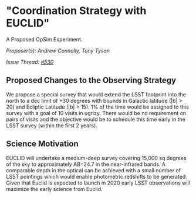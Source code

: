 # "Coordination Strategy with EUCLID"

A Proposed OpSim Experiment.

*Proposer(s): Andrew Connolly, Tony Tyson*

*Issue Thread: [#530](https://github.com/LSSTScienceCollaborations/ObservingStrategy/issues/530)*


## Proposed Changes to the Observing Strategy

We propose a special survey that would extend the LSST footprint into
the north to a dec limit of +30 degrees with bounds in Galactic
latitude (|b| > 20) and Ecliptic Latitude (|b| > 15). 1% of the time
would be assigned to this survey with a goal of 10 visits in
ugrizy. There would be no requirement on pairs of visits and the
objective would be to schedule this time early in the LSST survey (within the first 2 years). 


## Science Motivation

EUCLID will undertake a medium-deep survey covering 15,000 sq degrees
of the sky to approximately AB=24.7 in the near-infrared bands. A
comparable depth in the optical can be achieved with a small number of
LSST pointings which would enable photometric redshifts to be
generated. Given that Euclid is expected to launch in 2020 early LSST
observations will maximize the early science from Euclid. 
